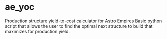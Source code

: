# ae_yoc
Production structure yield-to-cost calculator for Astro Empires
Basic python script that allows the user to find the optimal next structure to build that maximizes for production yield. 
